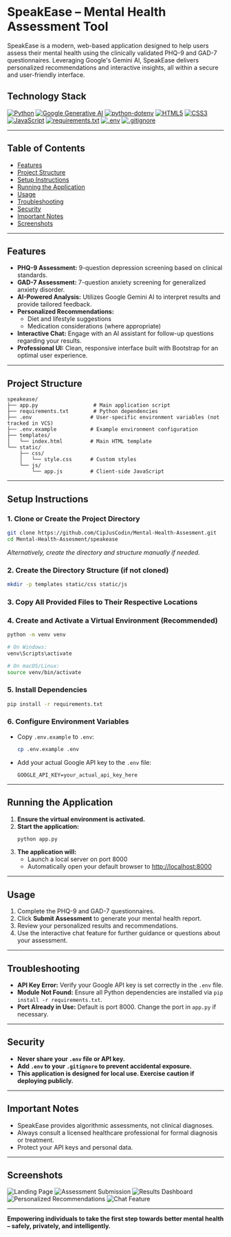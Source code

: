 # SpeakEase – Mental Health Assessment Tool

SpeakEase is a modern, web-based application designed to help users assess their mental health using the clinically validated PHQ-9 and GAD-7 questionnaires. Leveraging Google's Gemini AI, SpeakEase delivers personalized recommendations and interactive insights, all within a secure and user-friendly interface.

## Technology Stack

[![Python](https://img.shields.io/badge/Python-3.8%2B-blue?logo=python&logoColor=white)](https://www.python.org/)
[![Google Generative AI](https://img.shields.io/badge/Google%20Generative%20AI-Enabled-yellow?logo=google&logoColor=white)](https://ai.google/discover/generativeai/)
[![python-dotenv](https://img.shields.io/badge/dotenv-.env-green?logo=python&logoColor=white)](https://github.com/theskumar/python-dotenv)
[![HTML5](https://img.shields.io/badge/HTML5-Frontend-orange?logo=html5&logoColor=white)](https://developer.mozilla.org/docs/Web/HTML)
[![CSS3](https://img.shields.io/badge/CSS3-Styling-blue?logo=css3&logoColor=white)](https://developer.mozilla.org/docs/Web/CSS)
[![JavaScript](https://img.shields.io/badge/JavaScript-ES6%2B-yellow?logo=javascript&logoColor=white)](https://developer.mozilla.org/docs/Web/JavaScript)
[![requirements.txt](https://img.shields.io/badge/Requirements-Txt-important?logo=python&logoColor=white)](requirements.txt)
[![.env](https://img.shields.io/badge/.env-Config-critical?logo=python&logoColor=white)](.env.example)
[![.gitignore](https://img.shields.io/badge/.gitignore-Git-orange?logo=git&logoColor=white)](https://git-scm.com/docs/gitignore)

---

## Table of Contents

- [Features](#features)
- [Project Structure](#project-structure)
- [Setup Instructions](#setup-instructions)
- [Running the Application](#running-the-application)
- [Usage](#usage)
- [Troubleshooting](#troubleshooting)
- [Security](#security)
- [Important Notes](#important-notes)
- [Screenshots](#screenshots)

---

## Features

- **PHQ-9 Assessment:** 9-question depression screening based on clinical standards.
- **GAD-7 Assessment:** 7-question anxiety screening for generalized anxiety disorder.
- **AI-Powered Analysis:** Utilizes Google Gemini AI to interpret results and provide tailored feedback.
- **Personalized Recommendations:** 
  - Diet and lifestyle suggestions
  - Medication considerations (where appropriate)
- **Interactive Chat:** Engage with an AI assistant for follow-up questions regarding your results.
- **Professional UI:** Clean, responsive interface built with Bootstrap for an optimal user experience.

---

## Project Structure

```
speakease/
├── app.py                  # Main application script
├── requirements.txt        # Python dependencies
├── .env                   # User-specific environment variables (not tracked in VCS)
├── .env.example           # Example environment configuration
├── templates/
│   └── index.html         # Main HTML template
└── static/
    ├── css/
    │   └── style.css      # Custom styles
    └── js/
        └── app.js         # Client-side JavaScript
```

---

## Setup Instructions

### 1. Clone or Create the Project Directory

```bash
git clone https://github.com/CipJusCodin/Mental-Health-Assesment.git
cd Mental-Health-Assesment/speakease
```
*Alternatively, create the directory and structure manually if needed.*

### 2. Create the Directory Structure (if not cloned)

```bash
mkdir -p templates static/css static/js
```

### 3. Copy All Provided Files to Their Respective Locations

### 4. Create and Activate a Virtual Environment (Recommended)

```bash
python -m venv venv

# On Windows:
venv\Scripts\activate

# On macOS/Linux:
source venv/bin/activate
```

### 5. Install Dependencies

```bash
pip install -r requirements.txt
```

### 6. Configure Environment Variables

- Copy `.env.example` to `.env`:
  ```bash
  cp .env.example .env
  ```
- Add your actual Google API key to the `.env` file:
  ```
  GOOGLE_API_KEY=your_actual_api_key_here
  ```

---

## Running the Application

1. **Ensure the virtual environment is activated.**
2. **Start the application:**
   ```bash
   python app.py
   ```
3. **The application will:**
   - Launch a local server on port 8000
   - Automatically open your default browser to [http://localhost:8000](http://localhost:8000)

---

## Usage

1. Complete the PHQ-9 and GAD-7 questionnaires.
2. Click **Submit Assessment** to generate your mental health report.
3. Review your personalized results and recommendations.
4. Use the interactive chat feature for further guidance or questions about your assessment.

---

## Troubleshooting

- **API Key Error:** Verify your Google API key is set correctly in the `.env` file.
- **Module Not Found:** Ensure all Python dependencies are installed via `pip install -r requirements.txt`.
- **Port Already in Use:** Default is port 8000. Change the port in `app.py` if necessary.

---

## Security

- **Never share your `.env` file or API key.**
- **Add `.env` to your `.gitignore` to prevent accidental exposure.**
- **This application is designed for local use. Exercise caution if deploying publicly.**

---

## Important Notes

- SpeakEase provides algorithmic assessments, not clinical diagnoses.
- Always consult a licensed healthcare professional for formal diagnosis or treatment.
- Protect your API keys and personal data.

---

## Screenshots

![Landing Page](https://github.com/user-attachments/assets/68168b3e-e650-4083-b4c0-e5d6f71523d1)
![Assessment Submission](https://github.com/user-attachments/assets/d146188f-8e17-48ea-91c4-ce97b897e9fe)
![Results Dashboard](https://github.com/user-attachments/assets/4aecc76c-0e21-4a02-a2a2-e94ef70e701e)
![Personalized Recommendations](https://github.com/user-attachments/assets/70ba1d62-bbb1-4177-9eeb-ced25c336847)
![Chat Feature](https://github.com/user-attachments/assets/eb4c6afb-35ab-4cfe-8e5c-0bacb9d98b06)

---

**Empowering individuals to take the first step towards better mental health – safely, privately, and intelligently.**
